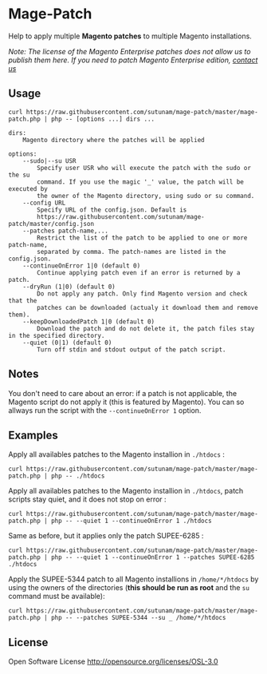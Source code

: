 # Mage-Patch

Help to apply multiple **Magento patches** to multiple Magento installations.

*Note: The license of the Magento Enterprise patches does not allow us to publish them here. If you need to patch Magento Enterprise edition, [contact us](http://en.sutunam.com/contact/)*

## Usage

```
curl https://raw.githubusercontent.com/sutunam/mage-patch/master/mage-patch.php | php -- [options ...] dirs ...

dirs:
    Magento directory where the patches will be applied

options:
    --sudo|--su USR
        Specify user USR who will execute the patch with the sudo or the su
        command. If you use the magic '_' value, the patch will be executed by
        the owner of the Magento directory, using sudo or su command.
    --config URL
    	Specify URL of the config.json. Default is 
    	https://raw.githubusercontent.com/sutunam/mage-patch/master/config.json
    --patches patch-name,...
        Restrict the list of the patch to be applied to one or more patch-name,
        separated by comma. The patch-names are listed in the config.json.
    --continueOnError 1|0 (default 0)
        Continue applying patch even if an error is returned by a patch.
    --dryRun (1|0) (default 0)
        Do not apply any patch. Only find Magento version and check that the
        patches can be downloaded (actualy it download them and remove them).
    --keepDownloadedPatch 1|0 (default 0)
        Download the patch and do not delete it, the patch files stay in the specified directory.
    --quiet (0|1) (default 0)
        Turn off stdin and stdout output of the patch script.
```

## Notes

You don't need to care about an error: if a patch is not applicable, the Magento script do not apply it (this is featured by Magento). You can so allways run the script with the ```--continueOnError 1``` option.

## Examples



Apply all availables patches to the Magento installion in `./htdocs` :
```
curl https://raw.githubusercontent.com/sutunam/mage-patch/master/mage-patch.php | php -- ./htdocs
```

Apply all availables patches to the Magento installion in `./htdocs`, patch scripts stay quiet, and it does not stop on error :
```
curl https://raw.githubusercontent.com/sutunam/mage-patch/master/mage-patch.php | php -- --quiet 1 --continueOnError 1 ./htdocs
```

Same as before, but it applies only the patch SUPEE-6285 :
```
curl https://raw.githubusercontent.com/sutunam/mage-patch/master/mage-patch.php | php -- --quiet 1 --continueOnError 1 --patches SUPEE-6285 ./htdocs
```



Apply the SUPEE-5344 patch to all Magento installions in `/home/*/htdocs` by using the owners of the directories (**this should be run as root** and the `su` command must be available):
```
curl https://raw.githubusercontent.com/sutunam/mage-patch/master/mage-patch.php | php -- --patches SUPEE-5344 --su _ /home/*/htdocs
```


## License

Open Software License http://opensource.org/licenses/OSL-3.0
